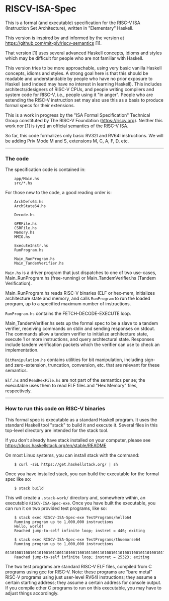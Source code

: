 # RISCV-ISA-Spec

This is a formal (and executable) specification for the RISC-V ISA
(Instruction Set Architecture), written in "Elementary" Haskell.

This version is inspired by and informed by the version at
<https://github.com/mit-plv/riscv-semantics> [1].

That version [1] uses several advanced Haskell concepts, idioms and
styles which may be difficult for people who are not familiar with
Haskell.

This version tries to be more approachable, using very basic vanilla
Haskell concepts, idioms and styles.  A strong goal here is that this
should be readable and understandable by people who have no prior
exposure to Haskell (and indeed may have no interest in learning
Haskell).  This includes architects/designers of RISC-V CPUs, and
people writing compilers and system code for RISC-V, i.e., people
using it "in anger".  People who are extending the RISC-V instruction
set may also use this as a basis to produce formal specs for their
extensions.

This is a work in progress by the "ISA Formal Specification" Technical
Group constituted by The RISC-V Foundation (<https://riscv.org>).
Neither this work nor [1] is (yet) an official semantics of the RISC-V ISA.

So far, this code formalizes only basic RV32I and RV64I instructions.
We will be adding Priv Mode M and S, extensions M, C, A, F, D, etc.

----------------------------------------------------------------

### The code

The specification code is contained in:

        app/Main.hs
        src/*.hs

For those new to the code, a good reading order is:

        ArchDefs64.hs
        ArchState64.hs

        Decode.hs

        GPRFile.hs
        CSRFile.hs
        Memory.hs
        MMIO.hs

        ExecuteInstr.hs
        RunProgram.hs

        Main_RunProgram.hs
        Main_TandemVerifier.hs

`Main.hs` is a driver program that just dispatches to one of two
use-cases, Main_RunProgram.hs (free-running) or Main_TandemVerifier.hs
(Tandem Verification).

Main_RunProgram.hs reads RISC-V binaries (ELF or hex-mem, initializes
architecture state and memory, and calls `RunProgram` to run the
loaded program, up to a specified maximum number of instructions.

`RunProgram.hs` contains the FETCH-DECODE-EXECUTE loop.

Main_TandemVerifier.hs sets up the formal spec to be a slave to a
tandem verifier, receiving commands on stdin and sending responses on
stdout.  The commands allow a tandem verifier to initialize
architecture state, execute 1 or more instructions, and query
archtectural state. Responses include tandem verification packets
which the verifier can use to check an implementation.

`BitManipulation.hs` contains utilities for bit manipulation, including
sign- and zero-extension, truncation, conversion, etc. that are
relevant for these semantics.

`Elf.hs` and `ReadHexFile.hs` are not part of the semantics per se;
the executable uses them to read ELF files and "Hex Memory" files,
respectively.


----------------------------------------------------------------

### How to run this code on RISC-V binaries

This formal spec is executable as a standard Haskell program.  It uses
the standard Haskell tool "stack" to build it and execute it.  Several
files in this top-level directory are intended for the stack tool.

If you don't already have stack installed on your computer, please see 
<https://docs.haskellstack.org/en/stable/README>

On most Linux systems, you can install stack with the command:

        $ curl -sSL https://get.haskellstack.org/ | sh

Once you have installed stack, you can build the executable for the
formal spec like so:

        $ stack build

This will create a `.stack-work/` directory and, somewhere within, an
executable `RISCV-ISA-Spec-exe`.  Once you have built the executable,
you can run it on two provided test programs, like so:

        $ stack exec RISCV-ISA-Spec-exe TestPrograms/hello64
        Running program up to 1,000,000 instructions
        Hello, world!
        Reached jump-to-self infinite loop; instret = 446; exiting

        $ stack exec RISCV-ISA-Spec-exe TestPrograms/thuemorse64
        Running program up to 1,000,000 instructions
        01101001100101101001011001101001100101100110100101101001100101101001011001101001011010011001011001101001100101101001011001101001
        Reached jump-to-self infinite loop; instret = 25323; exiting

The two test programs are standard RISC-V ELF files, compiled from C
programs using gcc for RISC-V.  Note: these programs are "bare metal"
RISC-V programs using just user-level RV64I instructions; they assume
a certain starting address; they assume a certain address for console
output.  If you compile other C programs to run on this executable,
you may have to adjust things accordingly.
